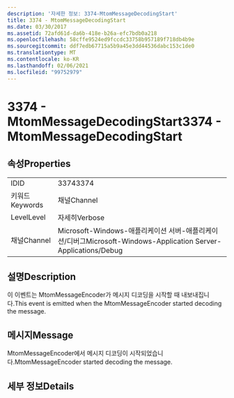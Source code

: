 ```yaml
---
description: '자세한 정보: 3374-MtomMessageDecodingStart'
title: 3374 - MtomMessageDecodingStart
ms.date: 03/30/2017
ms.assetid: 72afd61d-da6b-418e-b26a-efc7bdb0a218
ms.openlocfilehash: 58cffe9524ed9fccdc33758b957189f718db4b9e
ms.sourcegitcommit: ddf7edb67715a5b9a45e3dd44536dabc153c1de0
ms.translationtype: MT
ms.contentlocale: ko-KR
ms.lasthandoff: 02/06/2021
ms.locfileid: "99752979"
---
```

# <a name="3374---mtommessagedecodingstart"></a><span data-ttu-id="6daf7-103">3374 - MtomMessageDecodingStart</span><span class="sxs-lookup"><span data-stu-id="6daf7-103">3374 - MtomMessageDecodingStart</span></span>

## <a name="properties"></a><span data-ttu-id="6daf7-104">속성</span><span class="sxs-lookup"><span data-stu-id="6daf7-104">Properties</span></span>  
  
|||  
|-|-|  
|<span data-ttu-id="6daf7-105">ID</span><span class="sxs-lookup"><span data-stu-id="6daf7-105">ID</span></span>|<span data-ttu-id="6daf7-106">3374</span><span class="sxs-lookup"><span data-stu-id="6daf7-106">3374</span></span>|  
|<span data-ttu-id="6daf7-107">키워드</span><span class="sxs-lookup"><span data-stu-id="6daf7-107">Keywords</span></span>|<span data-ttu-id="6daf7-108">채널</span><span class="sxs-lookup"><span data-stu-id="6daf7-108">Channel</span></span>|  
|<span data-ttu-id="6daf7-109">Level</span><span class="sxs-lookup"><span data-stu-id="6daf7-109">Level</span></span>|<span data-ttu-id="6daf7-110">자세히</span><span class="sxs-lookup"><span data-stu-id="6daf7-110">Verbose</span></span>|  
|<span data-ttu-id="6daf7-111">채널</span><span class="sxs-lookup"><span data-stu-id="6daf7-111">Channel</span></span>|<span data-ttu-id="6daf7-112">Microsoft-Windows-애플리케이션 서버-애플리케이션/디버그</span><span class="sxs-lookup"><span data-stu-id="6daf7-112">Microsoft-Windows-Application Server-Applications/Debug</span></span>|  
  
## <a name="description"></a><span data-ttu-id="6daf7-113">설명</span><span class="sxs-lookup"><span data-stu-id="6daf7-113">Description</span></span>  

 <span data-ttu-id="6daf7-114">이 이벤트는 MtomMessageEncoder가 메시지 디코딩을 시작할 때 내보내집니다.</span><span class="sxs-lookup"><span data-stu-id="6daf7-114">This event is emitted when the MtomMessageEncoder started decoding the message.</span></span>  
  
## <a name="message"></a><span data-ttu-id="6daf7-115">메시지</span><span class="sxs-lookup"><span data-stu-id="6daf7-115">Message</span></span>  

 <span data-ttu-id="6daf7-116">MtomMessageEncoder에서 메시지 디코딩이 시작되었습니다.</span><span class="sxs-lookup"><span data-stu-id="6daf7-116">MtomMessageEncoder started decoding  the message.</span></span>  
  
## <a name="details"></a><span data-ttu-id="6daf7-117">세부 정보</span><span class="sxs-lookup"><span data-stu-id="6daf7-117">Details</span></span>
